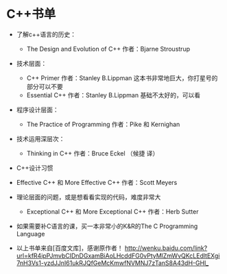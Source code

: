 # C++书单


* 了解c++语言的历史：
	* The Design and Evolution of C++  作者：Bjarne Stroustrup
	
* 技术层面：
	* C++ Primer 作者：Stanley B.Lippman 这本书非常地巨大，你打星号的部分可以不要
	* Essential C++ 作者：Stanley B.Lippman 基础不太好的，可以看
	
* 程序设计层面：
	* The Practice of Programming 作者：Pike 和 Kernighan
	
* 技术运用深层次：
	* Thinking in C++  作者：Bruce Eckel （候捷 译）

* C++设计习惯
* Effective C++ 和 More Effective C++  作者：Scott Meyers
	
* 理论层面的问题，或是想看看实现的代码，难度非常大
 	* Exceptional C++ 和 More Exceptional C++  作者：Herb Sutter
 	
 	
 	
 	
* 如果需要补C语言的课，买一本非常小的K&R的The C Programming Language

* 以上书单来自[百度文库]，感谢原作者！  <http://wenku.baidu.com/link?url=kfR4ipPJmvbCIDnDGxamBiAoLHcddFG0vPtyMlZmWvQKcLEdltEXgi7nH3Vs1-yzdJJnI61ukRJQfGeMcKmwfNVMNJ7zTanS8A43dH-GHl_>
	
